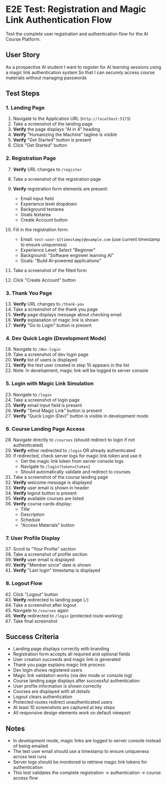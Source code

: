 # E2E Test: Registration and Magic Link Authentication Flow

Test the complete user registration and authentication flow for the AI Course Platform.

## User Story

As a prospective AI student
I want to register for AI learning sessions using a magic link authentication system
So that I can securely access course materials without managing passwords

## Test Steps

### 1. Landing Page
1. Navigate to the Application URL (`http://localhost:5173`)
2. Take a screenshot of the landing page
3. **Verify** the page displays "AI in 4" heading
4. **Verify** "Humanizing the Machine" tagline is visible
5. **Verify** "Get Started" button is present
6. Click "Get Started" button

### 2. Registration Page
7. **Verify** URL changes to `/register`
8. Take a screenshot of the registration page
9. **Verify** registration form elements are present:
   - Email input field
   - Experience level dropdown
   - Background textarea
   - Goals textarea
   - Create Account button

10. Fill in the registration form:
    - Email: `test-user-${timestamp}@example.com` (use current timestamp to ensure uniqueness)
    - Experience Level: Select "Beginner"
    - Background: "Software engineer learning AI"
    - Goals: "Build AI-powered applications"

11. Take a screenshot of the filled form
12. Click "Create Account" button

### 3. Thank You Page
13. **Verify** URL changes to `/thank-you`
14. Take a screenshot of the thank you page
15. **Verify** page displays message about checking email
16. **Verify** explanation of magic link is shown
17. **Verify** "Go to Login" button is present

### 4. Dev Quick Login (Development Mode)
18. Navigate to `/dev-login`
19. Take a screenshot of dev login page
20. **Verify** list of users is displayed
21. **Verify** the test user created in step 10 appears in the list
22. Note: In development, magic link will be logged to server console

### 5. Login with Magic Link Simulation
23. Navigate to `/login`
24. Take a screenshot of login page
25. **Verify** email input field is present
26. **Verify** "Send Magic Link" button is present
27. **Verify** "Quick Login (Dev)" button is visible in development mode

### 6. Course Landing Page Access
28. Navigate directly to `/courses` (should redirect to login if not authenticated)
29. **Verify** either redirected to `/login` OR already authenticated
30. If redirected, check server logs for magic link token and use it:
    - Get the magic link token from server console logs
    - Navigate to `/login?token={token}`
    - Should automatically validate and redirect to courses
31. Take a screenshot of the course landing page
32. **Verify** welcome message is displayed
33. **Verify** user email is shown in header
34. **Verify** logout button is present
35. **Verify** available courses are listed
36. **Verify** course cards display:
    - Title
    - Description
    - Schedule
    - "Access Materials" button

### 7. User Profile Display
37. Scroll to "Your Profile" section
38. Take a screenshot of profile section
39. **Verify** user email is displayed
40. **Verify** "Member since" date is shown
41. **Verify** "Last login" timestamp is displayed

### 8. Logout Flow
42. Click "Logout" button
43. **Verify** redirected to landing page (`/`)
44. Take a screenshot after logout
45. Navigate to `/courses` again
46. **Verify** redirected to `/login` (protected route working)
47. Take final screenshot

## Success Criteria

- Landing page displays correctly with branding
- Registration form accepts all required and optional fields
- User creation succeeds and magic link is generated
- Thank you page explains magic link process
- Dev login shows registered users
- Magic link validation works (via dev mode or console log)
- Course landing page displays after successful authentication
- User profile information is shown correctly
- Courses are displayed with all details
- Logout clears authentication
- Protected routes redirect unauthenticated users
- At least 10 screenshots are captured at key steps
- All responsive design elements work on default viewport

## Notes

- In development mode, magic links are logged to server console instead of being emailed
- The test user email should use a timestamp to ensure uniqueness across test runs
- Server logs should be monitored to retrieve magic link tokens for authentication
- This test validates the complete registration → authentication → course access flow
